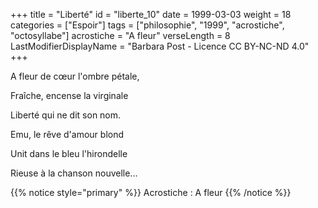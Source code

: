 +++
title = "Liberté"
id = "liberte_10"
date = 1999-03-03
weight = 18
categories = ["Espoir"]
tags = ["philosophie", "1999", "acrostiche", "octosyllabe"]
acrostiche = "A fleur"
verseLength = 8
LastModifierDisplayName = "Barbara Post - Licence CC BY-NC-ND 4.0"
+++

A fleur de cœur l'ombre pétale,

Fraîche, encense la virginale

Liberté qui ne dit son nom.

Emu, le rêve d'amour blond

Unit dans le bleu l'hirondelle

Rieuse à la chanson nouvelle...

{{% notice style="primary" %}}
Acrostiche : A fleur
{{% /notice %}}
